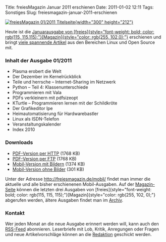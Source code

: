 Title: freiesMagazin Januar 2011 erschienen
Date: 2011-01-02 12:11
Tags: Sonstiges
Slug: freiesmagazin-januar-2011-erschienen

[![freiesMagazin 01/2011
Titelseite](http://www.freiesmagazin.de/system/files/freiesmagazin-2011-01.png){width="300"
height="212"}](http://www.freiesmagazin.de/system/files/freiesmagazin-2011-01.png)


Heute ist die [Januarausgabe von
[freies]{style="font-weight: bold; color: rgb(115, 115,115);"}[Magazin]{style="color: rgb(255, 102,0);"}](http://www.freiesmagazin.de/20110102-januarausgabe-erschienen)
erschienen und bringt [viele spannende
Artikel](http://www.freiesmagazin.de/freiesMagazin-2011-01) aus den
Bereichen Linux und Open Source mit.


### Inhalt der Ausgabe 01/2011


-   Plasma erobert die Welt
-   Der Dezember im Kernelrückblick
-   Teile und herrsche – Internet-Sharing im Netzwerk
-   Python – Teil 4: Klassenunterschiede
-   Programmieren mit Vala
-   PDFs verkleinern mit pdfsizeopt
-   KTurtle – Programmieren lernen mit der Schildkröte
-   Der Grafikeditor Ipe
-   Heimautomatisierung für Hardwarebastler
-   Linux als ISDN-Telefon
-   Veranstaltungskalender
-   Index 2010


<!--break--><!--break-->

### Downloads


-   [PDF-Version per
    HTTP](http://www.freiesmagazin.de/ftp/2011/freiesMagazin-2011-01.pdf)
    (1768 KB)
-   [PDF-Version per
    FTP](ftp://ftp.freiesmagazin.de/2011/freiesMagazin-2011-01.pdf)
    (1768 KB)
-   [Mobil-Version mit
    Bildern](http://www.freiesmagazin.de/mobil/freiesMagazin-2011-01-bilder.html)
    (1374 KB)
-   [Mobil-Version ohne
    Bilder](http://www.freiesmagazin.de/mobil/freiesMagazin-2011-01.html)
    (301 KB)


Unter der Adresse <http://freiesmagazin.de/mobil/> findet man immer die
aktuelle und alle bisher erschienenen Mobil-Ausgaben. Auf der
[Magazin-Seite](http://www.freiesmagazin.de/magazin) können die letzten
drei Ausgaben von
[freies]{style="font-weight: bold; color: rgb(115, 115, 115);"}[Magazin]{style="color: rgb(255, 102, 0);"}
abgerufen werden, ältere Ausgaben findet man im
[Archiv](http://www.freiesmagazin.de/archiv).


### Kontakt


Wer jeden Monat an die neue Ausgabe erinnert werden will, kann auch den
[RSS-Feed](http://www.freiesmagazin.de/rss.xml) abonnieren. Leserbriefe
mit Lob, Kritik, Anregungen oder Fragen und neue Artikelvorschläge
können an die [Redaktion](http://www.freiesmagazin.de/kontakt) geschickt
werden.




